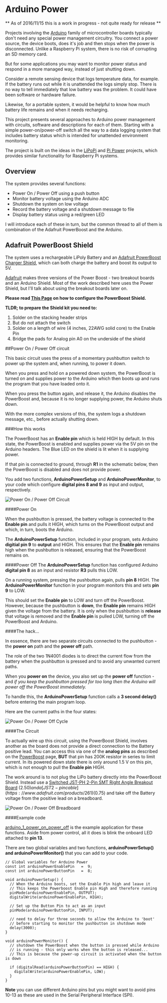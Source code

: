# Arduino Power

** As of 2016/11/15 this is a work in progress - not quite ready for release **

Projects involving the [Arduino](https://www.arduino.cc) family of microcontroller boards typically don't
need any special power management circuitry. You connect a power source, the device boots,
does it's job and then stops when the power is disconnected. Unlike a Raspberry Pi system, there is
no risk of corrupting an SD memory card.

But for some applications you may want to monitor power status and respond in a more managed way, instead of just shutting down.


Consider a remote sensing device that logs temperature data, for example. If the battery runs out
while it is unattended the logs simply stop. There is no way to tell immediately that low
battery was the problem. It could have been software or hardware failure.

Likewise, for a portable system, it would be helpful to know how much battery life remains and when it needs
recharging.


This project presents several approaches to Arduino power management with circuits, software and descriptions for
each of them. Starting with a simple power-on/power-off switch all the way to a data logging system that includes battery status
which is intended for unattended environment monitoring.



The project is built on the ideas in the [LiPoPi](https://github.com/NeonHorizon/lipopi) and [Pi Power](https://github.com/craic/pi_power)
projects, which provides similar functionality for Raspberry Pi systems.

## Overview

The system provides several functions:

- Power On / Power Off using a push button
- Monitor battery voltage using the Arduino ADC
- Shutdown the system on low voltage
- Record the battery voltage and a shutdown message to file
- Display battery status using a red/green LED

I will introduce each of these in turn, but the common thread to all of them is combination of the Adafruit PowerBoost and the Arduino.


## Adafruit PowerBoost Shield

The system uses a rechargeable LiPoly Battery and an [Adafruit PowerBoost Charger Shield](https://www.adafruit.com/products/2078),
which can both charge the battery and boost its output to 5V.

[Adafruit](https://www.adafruit.com) makes three versions of the Power Boost - two breakout boards and an Arduino Shield.
Most of the work described here uses the Power Shield, but I'll talk about using the breakout boards later on.

**Please read [This Page](PowerBoostShield.md) on how to configure the PowerBoost Shield.**

**TLDR; to prepare the Shield kit you need to:**

1. Solder on the stacking header strips
2. But do not attach the switch
3. Solder on a length of wire (4 inches, 22AWG solid core) to the Enable Pin
4. Bridge the pads for Analog pin A0 on the underside of the shield



##Power On / Power Off circuit

This basic circuit uses the press of a momentary pushbutton switch to power up the system and, when running, to power it down.

When you press and hold on a powered down system, the PowerBoost is turned on and supplies power to the Arduino which then boots up
and runs the program that you have loaded onto it.

When you press the button again, and release it, the Arduino disables the PowerBoost and, because it is no longer supplying power,
the Arduino shuts down.

With the more complex versions of this, the system logs a shutdown message, etc., before actually shutting down.

###How this works

The PowerBoost has an **Enable pin** which is held HIGH by default. In this state, the PowerBoost is enabled and supplies power
via the 5V pin on the Arduino headers. The Blue LED on the shield is lit when it is supplying power.

If that pin is connected to ground, through **R1** in the schematic below, then the PowerBoost is disabled and does not provide power.

You add two functions, **ArduinoPowerSetup** and **ArduinoPowerMonitor**, to your code which configure **digital pins 8 and 9**
as input and output, respectively.

![Power On / Power Off Circuit](/images/power_on_power_off_schematic.png)

####Power On

When the pushbutton is pressed, the battery voltage is connected to the **Enable pin** and pulls it HIGH, which turns on the
PowerBoost output and which, in turn, boots the Arduino.

The **ArduinoPowerSetup** function, included in your program, sets Arduino **digitial pin 9** to **output** and HIGH.
This ensures that the **Enable pin** remains high when the pushbutton is released, ensuring that the PowerBoost remains on.

####Power Off
The **ArduinoPowerSetup** function has configured Arduino **digital pin 8** as an input and resistor **R3** pulls this LOW.

On a running system, pressing the pushbutton again, pulls **pin 8** HIGH. The **ArduinoPowerMonitor** function
in your program monitors this and sets **pin 9** to LOW.

This should set the **Enable pin** to LOW and turn off the PowerBoost. However, because the pushbutton is **down**, the
**Enable pin** remains HIGH given the voltage from the battery. It is only when the pushbutton is **release** that voltage is removed
and the **Enable pin** is pulled LOW, turning off the PowerBoost and Arduino.

####The hack...

In essence, there are two separate circuits connected to the pushbutton - the **power on** path and the **power off** path.

The role of the two 1N4001 diodes is to direct the current flow from the battery when the pushbutton is pressed and to avoid
any unwanted current paths.

When you **power on** the device, you also set up the **power off** function - and *if you keep the pushbutton pressed for
too long then the Arduino will power off the PowerBoost immediately.*

To handle this, the **ArduinoPowerSetup** function calls a **3 second delay()** before entering the main program loop.

Here are the current paths in the four states:

![Power On / Power Off Cycle](/images/power_on_power_off_cycle.png)

####The Circuit

To actually wire up this circuit, using the PowerBoost Shield, involves another as the board does not provide
a direct connection to the Battery positive lead. You can access this via one of the **analog pins** as described on
the [PowerBoost](PowerBoostShield.md) page, **BUT** that pin has 200K resistor in series to limit current. In its powered down state
there is only around 1.5 V on this pin, which is not enough to pull the **Enable pin** HIGH.

The work around is to not plug the LiPo battery directly into the PowerBoost Shield. Instead use a
[Switched JST-PH 2-Pin SMT Right Angle Breakout Board](https://www.adafruit.com/products/1863) ($2.50) and a
[JST 2-pin cable](https://www.adafruit.com/products/261) ($0.75) and take off the Battery voltage from the positive lead
on a breadboard.

![Power On / Power Off Breadboard](images/power_on_power_off_breadboard.png)

####Example code

[arduino_1_power_on_power_off](/arduino_1_power_on_power_off) is the example application for these functions. Aside from power control, all it does is
blink the onboard LED attached to **pin 13**.

There are two global variables and two functions, **arduinoPowerSetup() and arduinoPowerMonitor()** that you can
add to your code.


```arduino
// Global variables for Arduino Power
const int arduinoPowerEnablePin   =  9;
const int arduinoPowerButtonPin   =  8;

void arduinoPowerSetup() {
  // When the Arduino boots, set the Enable Pin high and leave it
  // This keeps the Powerboost Enable pin High and therefore running
  pinMode(arduinoPowerEnablePin, OUTPUT);
  digitalWrite(arduinoPowerEnablePin, HIGH);

  // Set up the Button Pin to act as an input
  pinMode(arduinoPowerButtonPin, INPUT);

  // need to delay for three seconds to allow the Arduino to 'boot'
  // before starting to monitor the pushbutton in shutdown mode
  delay(3000);
}

void arduinoPowerMonitor() {
  // shutdown the PowerBoost when the button is pressed while Arduino
  // is running - this only works when the button is released...
  // This is because the power-up circuit is activated when the button is down

  if (digitalRead(arduinoPowerButtonPin) == HIGH) {
    digitalWrite(arduinoPowerEnablePin, LOW);
  }
}
```

**Note** you can use different Arduino pins but you might want to avoid pins 10-13 as these are used in the
Serial Peripheral Interface (SPI).








